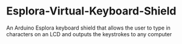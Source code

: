 # Esplora-Virtual-Keyboard-Shield
An Arduino Esplora keyboard shield that allows the user to type in characters on an LCD and outputs the keystrokes to any computer
